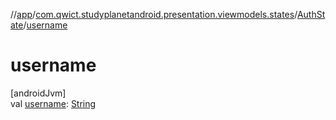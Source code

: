 //[app](../../../index.md)/[com.qwict.studyplanetandroid.presentation.viewmodels.states](../index.md)/[AuthState](index.md)/[username](username.md)

# username

[androidJvm]\
val [username](username.md): [String](https://kotlinlang.org/api/latest/jvm/stdlib/kotlin/-string/index.html)
